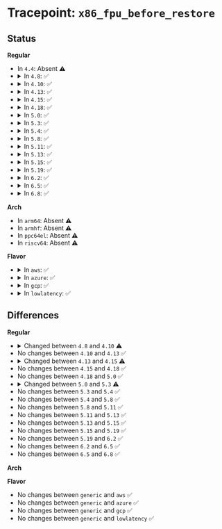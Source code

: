 # Tracepoint: <code>x86_fpu_before_restore</code>

## Status
<b>Regular</b>
<ul>
<li>
In <code>4.4</code>: Absent ⚠️
</li>
<li>
<details>
<summary>In <code>4.8</code>: ✅</summary>

Event:

```c
struct trace_event_raw_x86_fpu {
    struct trace_entry ent;
    struct fpu *fpu;
    bool fpregs_active;
    bool fpstate_active;
    int counter;
    u64 xfeatures;
    u64 xcomp_bv;
    char __data[0];
};
```
Function:

```c
void trace_event_raw_event_x86_fpu(void *__data, struct fpu *fpu);
```
</details>
</li>
<li>
<details>
<summary>In <code>4.10</code>: ✅</summary>

Event:

```c
struct trace_event_raw_x86_fpu {
    struct trace_entry ent;
    struct fpu *fpu;
    bool fpregs_active;
    bool fpstate_active;
    u64 xfeatures;
    u64 xcomp_bv;
    char __data[0];
};
```
Function:

```c
void trace_event_raw_event_x86_fpu(void *__data, struct fpu *fpu);
```
</details>
</li>
<li>
<details>
<summary>In <code>4.13</code>: ✅</summary>

Event:

```c
struct trace_event_raw_x86_fpu {
    struct trace_entry ent;
    struct fpu *fpu;
    bool fpregs_active;
    bool fpstate_active;
    u64 xfeatures;
    u64 xcomp_bv;
    char __data[0];
};
```
Function:

```c
void trace_event_raw_event_x86_fpu(void *__data, struct fpu *fpu);
```
</details>
</li>
<li>
<details>
<summary>In <code>4.15</code>: ✅</summary>

Event:

```c
struct trace_event_raw_x86_fpu {
    struct trace_entry ent;
    struct fpu *fpu;
    bool initialized;
    u64 xfeatures;
    u64 xcomp_bv;
    char __data[0];
};
```
Function:

```c
void trace_event_raw_event_x86_fpu(void *__data, struct fpu *fpu);
```
</details>
</li>
<li>
<details>
<summary>In <code>4.18</code>: ✅</summary>

Event:

```c
struct trace_event_raw_x86_fpu {
    struct trace_entry ent;
    struct fpu *fpu;
    bool initialized;
    u64 xfeatures;
    u64 xcomp_bv;
    char __data[0];
};
```
Function:

```c
void trace_event_raw_event_x86_fpu(void *__data, struct fpu *fpu);
```
</details>
</li>
<li>
<details>
<summary>In <code>5.0</code>: ✅</summary>

Event:

```c
struct trace_event_raw_x86_fpu {
    struct trace_entry ent;
    struct fpu *fpu;
    bool initialized;
    u64 xfeatures;
    u64 xcomp_bv;
    char __data[0];
};
```
Function:

```c
void trace_event_raw_event_x86_fpu(void *__data, struct fpu *fpu);
```
</details>
</li>
<li>
<details>
<summary>In <code>5.3</code>: ✅</summary>

Event:

```c
struct trace_event_raw_x86_fpu {
    struct trace_entry ent;
    struct fpu *fpu;
    bool load_fpu;
    u64 xfeatures;
    u64 xcomp_bv;
    char __data[0];
};
```
Function:

```c
void trace_event_raw_event_x86_fpu(void *__data, struct fpu *fpu);
```
</details>
</li>
<li>
<details>
<summary>In <code>5.4</code>: ✅</summary>

Event:

```c
struct trace_event_raw_x86_fpu {
    struct trace_entry ent;
    struct fpu *fpu;
    bool load_fpu;
    u64 xfeatures;
    u64 xcomp_bv;
    char __data[0];
};
```
Function:

```c
void trace_event_raw_event_x86_fpu(void *__data, struct fpu *fpu);
```
</details>
</li>
<li>
<details>
<summary>In <code>5.8</code>: ✅</summary>

Event:

```c
struct trace_event_raw_x86_fpu {
    struct trace_entry ent;
    struct fpu *fpu;
    bool load_fpu;
    u64 xfeatures;
    u64 xcomp_bv;
    char __data[0];
};
```
Function:

```c
void trace_event_raw_event_x86_fpu(void *__data, struct fpu *fpu);
```
</details>
</li>
<li>
<details>
<summary>In <code>5.11</code>: ✅</summary>

Event:

```c
struct trace_event_raw_x86_fpu {
    struct trace_entry ent;
    struct fpu *fpu;
    bool load_fpu;
    u64 xfeatures;
    u64 xcomp_bv;
    char __data[0];
};
```
Function:

```c
void trace_event_raw_event_x86_fpu(void *__data, struct fpu *fpu);
```
</details>
</li>
<li>
<details>
<summary>In <code>5.13</code>: ✅</summary>

Event:

```c
struct trace_event_raw_x86_fpu {
    struct trace_entry ent;
    struct fpu *fpu;
    bool load_fpu;
    u64 xfeatures;
    u64 xcomp_bv;
    char __data[0];
};
```
Function:

```c
void trace_event_raw_event_x86_fpu(void *__data, struct fpu *fpu);
```
</details>
</li>
<li>
<details>
<summary>In <code>5.15</code>: ✅</summary>

Event:

```c
struct trace_event_raw_x86_fpu {
    struct trace_entry ent;
    struct fpu *fpu;
    bool load_fpu;
    u64 xfeatures;
    u64 xcomp_bv;
    char __data[0];
};
```
Function:

```c
void trace_event_raw_event_x86_fpu(void *__data, struct fpu *fpu);
```
</details>
</li>
<li>
<details>
<summary>In <code>5.19</code>: ✅</summary>

Event:

```c
struct trace_event_raw_x86_fpu {
    struct trace_entry ent;
    struct fpu *fpu;
    bool load_fpu;
    u64 xfeatures;
    u64 xcomp_bv;
    char __data[0];
};
```
Function:

```c
void trace_event_raw_event_x86_fpu(void *__data, struct fpu *fpu);
```
</details>
</li>
<li>
<details>
<summary>In <code>6.2</code>: ✅</summary>

Event:

```c
struct trace_event_raw_x86_fpu {
    struct trace_entry ent;
    struct fpu *fpu;
    bool load_fpu;
    u64 xfeatures;
    u64 xcomp_bv;
    char __data[0];
};
```
Function:

```c
void trace_event_raw_event_x86_fpu(void *__data, struct fpu *fpu);
```
</details>
</li>
<li>
<details>
<summary>In <code>6.5</code>: ✅</summary>

Event:

```c
struct trace_event_raw_x86_fpu {
    struct trace_entry ent;
    struct fpu *fpu;
    bool load_fpu;
    u64 xfeatures;
    u64 xcomp_bv;
    char __data[0];
};
```
Function:

```c
void trace_event_raw_event_x86_fpu(void *__data, struct fpu *fpu);
```
</details>
</li>
<li>
<details>
<summary>In <code>6.8</code>: ✅</summary>

Event:

```c
struct trace_event_raw_x86_fpu {
    struct trace_entry ent;
    struct fpu *fpu;
    bool load_fpu;
    u64 xfeatures;
    u64 xcomp_bv;
    char __data[0];
};
```
Function:

```c
void trace_event_raw_event_x86_fpu(void *__data, struct fpu *fpu);
```
</details>
</li>
</ul>
<b>Arch</b>
<ul>
<li>
In <code>arm64</code>: Absent ⚠️
</li>
<li>
In <code>armhf</code>: Absent ⚠️
</li>
<li>
In <code>ppc64el</code>: Absent ⚠️
</li>
<li>
In <code>riscv64</code>: Absent ⚠️
</li>
</ul>
<b>Flavor</b>
<ul>
<li>
<details>
<summary>In <code>aws</code>: ✅</summary>

Event:

```c
struct trace_event_raw_x86_fpu {
    struct trace_entry ent;
    struct fpu *fpu;
    bool load_fpu;
    u64 xfeatures;
    u64 xcomp_bv;
    char __data[0];
};
```
Function:

```c
void trace_event_raw_event_x86_fpu(void *__data, struct fpu *fpu);
```
</details>
</li>
<li>
<details>
<summary>In <code>azure</code>: ✅</summary>

Event:

```c
struct trace_event_raw_x86_fpu {
    struct trace_entry ent;
    struct fpu *fpu;
    bool load_fpu;
    u64 xfeatures;
    u64 xcomp_bv;
    char __data[0];
};
```
Function:

```c
void trace_event_raw_event_x86_fpu(void *__data, struct fpu *fpu);
```
</details>
</li>
<li>
<details>
<summary>In <code>gcp</code>: ✅</summary>

Event:

```c
struct trace_event_raw_x86_fpu {
    struct trace_entry ent;
    struct fpu *fpu;
    bool load_fpu;
    u64 xfeatures;
    u64 xcomp_bv;
    char __data[0];
};
```
Function:

```c
void trace_event_raw_event_x86_fpu(void *__data, struct fpu *fpu);
```
</details>
</li>
<li>
<details>
<summary>In <code>lowlatency</code>: ✅</summary>

Event:

```c
struct trace_event_raw_x86_fpu {
    struct trace_entry ent;
    struct fpu *fpu;
    bool load_fpu;
    u64 xfeatures;
    u64 xcomp_bv;
    char __data[0];
};
```
Function:

```c
void trace_event_raw_event_x86_fpu(void *__data, struct fpu *fpu);
```
</details>
</li>
</ul>

## Differences
<b>Regular</b>
<ul>
<li>
<details>
<summary>Changed between <code>4.8</code> and <code>4.10</code> ⚠️</summary>
<ul>
<li>
<b>Event changed. </b>
</li>
<li>
<b>Field removed. </b>
<code>int counter</code>
</li>
</ul>
</details>
</li>
<li>
No changes between <code>4.10</code> and <code>4.13</code> ✅
</li>
<li>
<details>
<summary>Changed between <code>4.13</code> and <code>4.15</code> ⚠️</summary>
<ul>
<li>
<b>Event changed. </b>
</li>
<li>
<b>Field added. </b>
<code>bool initialized</code>
</li>
<li>
<b>Field removed. </b>
<code>bool fpregs_active</code>
</li>
<li>
<b>Field removed. </b>
<code>bool fpstate_active</code>
</li>
</ul>
</details>
</li>
<li>
No changes between <code>4.15</code> and <code>4.18</code> ✅
</li>
<li>
No changes between <code>4.18</code> and <code>5.0</code> ✅
</li>
<li>
<details>
<summary>Changed between <code>5.0</code> and <code>5.3</code> ⚠️</summary>
<ul>
<li>
<b>Event changed. </b>
</li>
<li>
<b>Field added. </b>
<code>bool load_fpu</code>
</li>
<li>
<b>Field removed. </b>
<code>bool initialized</code>
</li>
</ul>
</details>
</li>
<li>
No changes between <code>5.3</code> and <code>5.4</code> ✅
</li>
<li>
No changes between <code>5.4</code> and <code>5.8</code> ✅
</li>
<li>
No changes between <code>5.8</code> and <code>5.11</code> ✅
</li>
<li>
No changes between <code>5.11</code> and <code>5.13</code> ✅
</li>
<li>
No changes between <code>5.13</code> and <code>5.15</code> ✅
</li>
<li>
No changes between <code>5.15</code> and <code>5.19</code> ✅
</li>
<li>
No changes between <code>5.19</code> and <code>6.2</code> ✅
</li>
<li>
No changes between <code>6.2</code> and <code>6.5</code> ✅
</li>
<li>
No changes between <code>6.5</code> and <code>6.8</code> ✅
</li>
</ul>
<b>Arch</b>
<ul>
</ul>
<b>Flavor</b>
<ul>
<li>
No changes between <code>generic</code> and <code>aws</code> ✅
</li>
<li>
No changes between <code>generic</code> and <code>azure</code> ✅
</li>
<li>
No changes between <code>generic</code> and <code>gcp</code> ✅
</li>
<li>
No changes between <code>generic</code> and <code>lowlatency</code> ✅
</li>
</ul>
